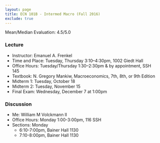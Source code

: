 ```yaml
---
layout: page
title: ECN 101B - Intermed Macro (Fall 2016)
exclude: true
---
```


Mean/Median Evaluation: 4.5/5.0


### Lecture

* Instructor: Emanuel A. Frenkel
* Time and Place: Tuesday, Thursday 3:10–4:30pm, 1002 Giedt Hall
* Office Hours: Tuesday/Thursday 1:30–2:30pm & by appointment, SSH 145
* Textbook: N. Gregory Mankiw, Macroeconomics, 7th, 8th, or 9th Edition
* Midterm 1: Tuesday, October 18
* Midterm 2: Tuesday, November 15
* Final Exam: Wednesday, December 7 at 1:00pm


### Discussion
* Me: William M Volckmann II 
* Office Hours: Monday 1:00-3:00pm, 116 SSH
* Sections: Monday
  * 6:10-7:00pm, Bainer Hall 1130
  * 7:10-8:00pm, Bainer Hall 1130
